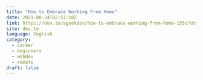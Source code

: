 ```yaml
---
title: "How to Embrace Working From Home"
date: 2021-08-24T02:51:10Z
link: https://dev.to/ageekdev/how-to-embrace-working-from-home-155o?utm_medium=RSS&utm_source=news.12bit.vn
site: dev.to
language: English
category:
  - career
  - beginners
  - webdev
  - remote
draft: false
---
```

